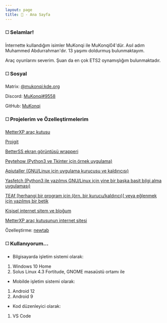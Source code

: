 ```yaml
---
layout: page
title: 👋 - Ana Sayfa
---
```

### ◻️ Selamlar!

İnternette kullandığım isimler MuKonqi ile MuKonqi04'dür. Asıl adım Muhammed Abdurrahman'dır. 13 yaşımı doldurmuş bulunmaktayım.

Araç oyunlarını severim. Şuan da en çok ETS2 oynamışlığım bulunmaktadır.
### ◻️ Sosyal
Matrix: [@mukonqi:kde.org](https://matrix.to/#/@mukonqi:kde.org)

Discord: [MuKonqi#9558](https://discord.com/channels/@me/980440858245623838)

GitHub: [MuKonqi](https://github.com/MuKonqi)
### ◻️ Projelerim ve Özelleştirmelerim
[MetterXP araç kutusu](https://mukonqi.github.io/metterxp)

[Projgit](https://github.com/MuKonqi/projgit)

[BetterSS ekran görüntüsü wrapperi](https://github.com/MuKonqi/betterss)

[Peytehow (Python3 ve Tkinter için örnek uygulama)](https://github.com/MuKonqi/Peytehow)

[Apiutaller (GNU/Linux için uygulama kurucusu ve kaldırıcısı)](https://github.com/MuKonqi/apiutaller)

[Yasfetch (Python3 ile yazılmış GNU/Linux için yine bir başka basit bilgi alma uygulaması)](https://github.com/MuKonqi/yasfetch)

[TEAf [herhangi bir program için (örn. bir kurucu/kaldırıcı)] veya eğlenmek için yazılmış bir betik](https://github.com/MuKonqi/TEAf)

[Kişisel internet sitem ve bloğum](https://github.com/MuKonqi/mukonqi.github.io)

[MetterXP araç kutusunun internet sitesi](https://github.com/MuKonqi/metterxp/tree/site)

Özelleştirme: [newtab](https://github.com/MuKonqi/newtab)
### ◻️ Kullanıyorum...
* Bilgisayarda işletim sistemi olarak:
1. Windows 10 Home
2. Solus Linux 4.3 Fortitude, GNOME masaüstü ortamı ile
* Mobilde işletim sistemi olarak:
1. Android 12
2. Android 9
* Kod düzenleyici olarak:
1. VS Code
